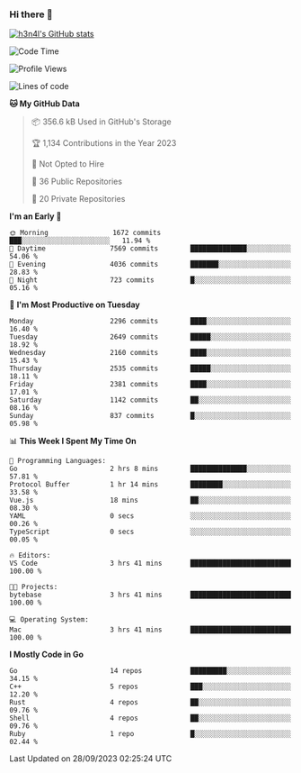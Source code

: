 ### Hi there 👋

[![h3n4l's GitHub stats](https://github-readme-stats.vercel.app/api?username=h3n4l&count_private=true&show_icons=true&theme=radical)](https://github.com/h3n4l/github-readme-stats)

<!--START_SECTION:waka-->
![Code Time](http://img.shields.io/badge/Code%20Time-1%2C589%20hrs%2047%20mins-blue)

![Profile Views](http://img.shields.io/badge/Profile%20Views-0-blue)

![Lines of code](https://img.shields.io/badge/From%20Hello%20World%20I%27ve%20Written-3.8%20million%20lines%20of%20code-blue)

**🐱 My GitHub Data** 

> 📦 356.6 kB Used in GitHub's Storage 
 > 
> 🏆 1,134 Contributions in the Year 2023
 > 
> 🚫 Not Opted to Hire
 > 
> 📜 36 Public Repositories 
 > 
> 🔑 20 Private Repositories 
 > 
**I'm an Early 🐤** 

```text
🌞 Morning                1672 commits        ███░░░░░░░░░░░░░░░░░░░░░░   11.94 % 
🌆 Daytime                7569 commits        ██████████████░░░░░░░░░░░   54.06 % 
🌃 Evening                4036 commits        ███████░░░░░░░░░░░░░░░░░░   28.83 % 
🌙 Night                  723 commits         █░░░░░░░░░░░░░░░░░░░░░░░░   05.16 % 
```
📅 **I'm Most Productive on Tuesday** 

```text
Monday                   2296 commits        ████░░░░░░░░░░░░░░░░░░░░░   16.40 % 
Tuesday                  2649 commits        █████░░░░░░░░░░░░░░░░░░░░   18.92 % 
Wednesday                2160 commits        ████░░░░░░░░░░░░░░░░░░░░░   15.43 % 
Thursday                 2535 commits        █████░░░░░░░░░░░░░░░░░░░░   18.11 % 
Friday                   2381 commits        ████░░░░░░░░░░░░░░░░░░░░░   17.01 % 
Saturday                 1142 commits        ██░░░░░░░░░░░░░░░░░░░░░░░   08.16 % 
Sunday                   837 commits         █░░░░░░░░░░░░░░░░░░░░░░░░   05.98 % 
```


📊 **This Week I Spent My Time On** 

```text
💬 Programming Languages: 
Go                       2 hrs 8 mins        ██████████████░░░░░░░░░░░   57.81 % 
Protocol Buffer          1 hr 14 mins        ████████░░░░░░░░░░░░░░░░░   33.58 % 
Vue.js                   18 mins             ██░░░░░░░░░░░░░░░░░░░░░░░   08.30 % 
YAML                     0 secs              ░░░░░░░░░░░░░░░░░░░░░░░░░   00.26 % 
TypeScript               0 secs              ░░░░░░░░░░░░░░░░░░░░░░░░░   00.05 % 

🔥 Editors: 
VS Code                  3 hrs 41 mins       █████████████████████████   100.00 % 

🐱‍💻 Projects: 
bytebase                 3 hrs 41 mins       █████████████████████████   100.00 % 

💻 Operating System: 
Mac                      3 hrs 41 mins       █████████████████████████   100.00 % 
```

**I Mostly Code in Go** 

```text
Go                       14 repos            █████████░░░░░░░░░░░░░░░░   34.15 % 
C++                      5 repos             ███░░░░░░░░░░░░░░░░░░░░░░   12.20 % 
Rust                     4 repos             ██░░░░░░░░░░░░░░░░░░░░░░░   09.76 % 
Shell                    4 repos             ██░░░░░░░░░░░░░░░░░░░░░░░   09.76 % 
Ruby                     1 repo              █░░░░░░░░░░░░░░░░░░░░░░░░   02.44 % 
```




 Last Updated on 28/09/2023 02:25:24 UTC
<!--END_SECTION:waka-->

